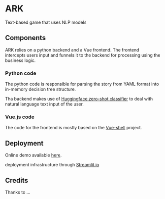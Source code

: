# ARK
Text-based game that uses NLP models

## Components
ARK relies on a python backend and a Vue frontend. The frontend intercepts users input and funnels it to the backend for processing using the business logic.

### Python code
The python code is responsible for parsing the story from YAML format into in-memory decision tree structure.

Tha backend makes use of [Huggingface zero-shot classifier](https://huggingface.co/facebook/bart-large-mnli) to deal with natural language text input of the user.  

### Vue.js code
The code for the frontend is mostly based on the [Vue-shell](https://github.com/HalasProject/vue-shell) project.

## Deployment
Online demo available [here]().

deployment infrastructure through [Streamlit.io](https://streamlit.io/)

## Credits
Thanks to ...
